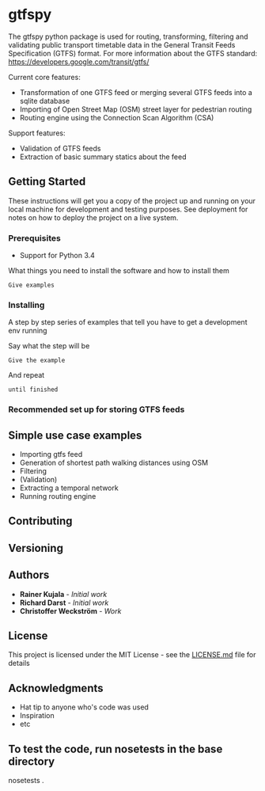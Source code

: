 # gtfspy

The gtfspy python package is used for routing, transforming, filtering and validating public transport timetable data in the General Transit Feeds Specification (GTFS) format.
For more information about the GTFS standard: https://developers.google.com/transit/gtfs/

Current core features:
* Transformation of one GTFS feed or merging several GTFS feeds into a sqlite database
* Importing of Open Street Map (OSM) street layer for pedestrian routing
* Routing engine using the Connection Scan Algorithm (CSA)

Support features:
* Validation of GTFS feeds
* Extraction of basic summary statics about the feed

## Getting Started
These instructions will get you a copy of the project up and running on your local machine for development and testing purposes. See deployment for notes on how to deploy the project on a live system.

### Prerequisites
* Support for Python 3.4

What things you need to install the software and how to install them

```
Give examples
```

### Installing

A step by step series of examples that tell you have to get a development env running

Say what the step will be

```
Give the example
```

And repeat

```
until finished
```


### Recommended set up for storing GTFS feeds

## Simple use case examples
- Importing gtfs feed
- Generation of shortest path walking distances using OSM
- Filtering
- (Validation)
- Extracting a temporal network
- Running routing engine

## Contributing

## Versioning

## Authors

* **Rainer Kujala** - *Initial work*
* **Richard Darst** - *Initial work*
* **Christoffer Weckström** - *Work*

## License

This project is licensed under the MIT License - see the [LICENSE.md](LICENSE.md) file for details

## Acknowledgments

* Hat tip to anyone who's code was used
* Inspiration
* etc


## To test the code, run nosetests in the base directory
nosetests .

